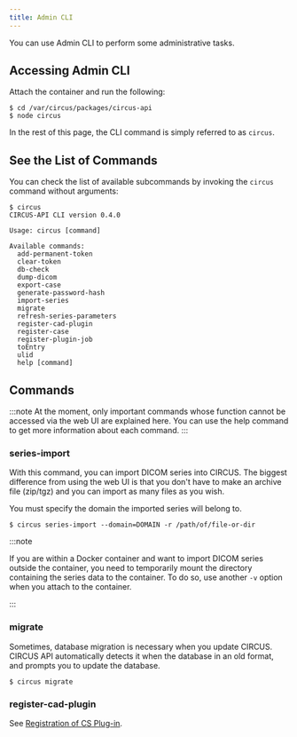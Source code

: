 ```yaml
---
title: Admin CLI
---
```


You can use Admin CLI to perform some administrative tasks.

## Accessing Admin CLI

Attach the container and run the following:

```shell-session title="Inside the container"
$ cd /var/circus/packages/circus-api
$ node circus
```

<!--
If you have installed CIRCUS using the official Docker image, the CLI is already in the PATH. You can access it like this:

```shell-session title="In the container"
$ circus
CIRCUS-API CLI version 0.4.0
```

If you have installed CIRCUS locally, the CLI is located at `/packages/circus-api/circus.js`. You may want to add this directory to the PATH or make an alias.

```
$ /path-to-circus/packages/circus-api/circus.js --version
CIRCUS-API CLI version 0.4.0
```

-->

In the rest of this page, the CLI command is simply referred to as `circus`.

## See the List of Commands

You can check the list of available subcommands by invoking the `circus` command without arguments:

```shell-session
$ circus
CIRCUS-API CLI version 0.4.0

Usage: circus [command]

Available commands:
  add-permanent-token
  clear-token
  db-check
  dump-dicom
  export-case
  generate-password-hash
  import-series
  migrate
  refresh-series-parameters
  register-cad-plugin
  register-case
  register-plugin-job
  toEntry
  ulid
  help [command]
```

## Commands

:::note
At the moment, only important commands whose function cannot be accessed via the web UI are explained here. You can use the help command to get more information about each command.
:::

### series-import

With this command, you can import DICOM series into CIRCUS. The biggest difference from using the web UI is that you don't have to make an archive file (zip/tgz) and you can import as many files as you wish.

You must specify the domain the imported series will belong to.

```shell-session
$ circus series-import --domain=DOMAIN -r /path/of/file-or-dir
```

:::note

If you are within a Docker container and want to import DICOM series outside the container, you need to temporarily mount the directory containing the series data to the container. To do so, use another `-v` option when you attach to the container.

:::

### migrate

Sometimes, database migration is necessary when you update CIRCUS. CIRCUS API automatically detects it when the database in an old format, and prompts you to update the database.

```shell-session
$ circus migrate
```

### register-cad-plugin

See [Registration of CS Plug-in](./registration-cs-plugin.mdx).
